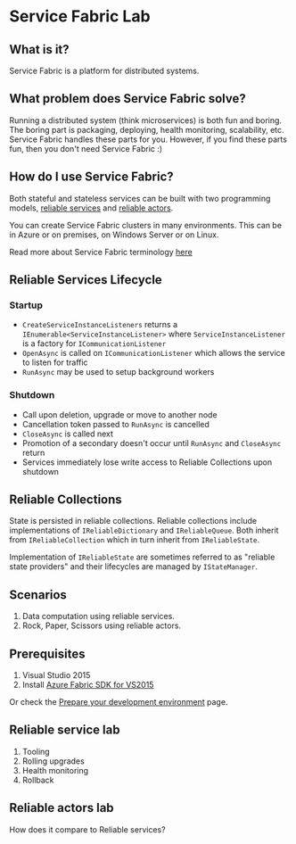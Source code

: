 # Service Fabric Lab

## What is it?
Service Fabric is a platform for distributed systems.

## What problem does Service Fabric solve?

Running a distributed system (think microservices) is both fun and boring. The boring part is packaging, deploying, health monitoring, scalability, etc. Service Fabric handles these parts for you. However, if you find these parts fun, then you don't need Service Fabric :)

## How do I use Service Fabric?

Both stateful and stateless services can be built with two programming models, [reliable services](https://azure.microsoft.com/en-us/documentation/articles/service-fabric-reliable-services-introduction/) and [reliable actors](https://azure.microsoft.com/en-us/documentation/articles/service-fabric-reliable-actors-introduction/).

You can create Service Fabric clusters in many environments. This can be in Azure or on premises, on Windows Server or on Linux.

Read more about Service Fabric terminology [here](https://azure.microsoft.com/en-us/documentation/articles/service-fabric-technical-overview/)

## Reliable Services Lifecycle

### Startup

- `CreateServiceInstanceListeners` returns a `IEnumerable<ServiceInstanceListener>` where `ServiceInstanceListener` is a factory for `ICommunicationListener`
- `OpenAsync` is called on `ICommunicationListener` which allows the service to listen for traffic
- `RunAsync` may be used to setup background workers

### Shutdown

- Call upon deletion, upgrade or move to another node
- Cancellation token passed to `RunAsync` is cancelled
- `CloseAsync` is called next
- Promotion of a secondary doesn't occur until `RunAsync` and `CloseAsync` return
- Services immediately lose write access to Reliable Collections upon shutdown

## Reliable Collections

State is persisted in reliable collections. Reliable collections include implementations of `IReliableDictionary` and `IReliableQueue`. Both inherit from `IReliableCollection` which in turn inherit from `IReliableState`.

Implementation of `IReliableState` are sometimes referred to as "reliable state providers" and their lifecycles are managed by `IStateManager`.

## Scenarios

1. Data computation using reliable services.
2. Rock, Paper, Scissors using reliable actors.

## Prerequisites

1. Visual Studio 2015
2. Install [Azure Fabric SDK for VS2015](http://www.microsoft.com/web/handlers/webpi.ashx?command=getinstallerredirect&appid=MicrosoftAzure-ServiceFabric-VS2015)

Or check the [Prepare your development environment](https://azure.microsoft.com/en-us/documentation/articles/service-fabric-get-started/) page.

## Reliable service lab

1. Tooling
2. Rolling upgrades
3. Health monitoring
4. Rollback

## Reliable actors lab

How does it compare to Reliable services?
